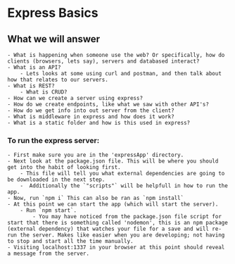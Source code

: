 # Express Basics

## What we will answer
	- What is happening when someone use the web? Or specifically, how do clients (browsers, lets say), servers and databased interact?
	- What is an API?
		- Lets looks at some using curl and postman, and then talk about how that relates to our servers.
	- What is REST?
		- What is CRUD?
	- How can we create a server using express?
	- How do we create endpoints, like what we saw with other API's?
	- How do we get info into out server from the client?
	- What is middleware in express and how does it work?
	- What is a static folder and how is this used in express?

### To run the express server:
	- First make sure you are in the 'expressApp' directory.
	- Next look at the package.json file. This will be where you should get into the habit of looking first.
		- This file will tell you what external dependencies are going to be downloaded in the next step.
		-  Additionally the `"scripts"` will be helpfull in how to run the app.
	- Now, run `npm i` This can also be ran as `npm install`
	- At this point we can start the app (which will start the server). 
		- Run `npm start`.
			- You may have noticed from the package.json file script for start that there is something called 'nodemon', this is an npm package (external dependency) that watches your file for a save and will re-run the server. Makes like easier when you are developing; not having to stop and start all the time manually.
	- Visiting localhost:1337 in your browser at this point should reveal a message from the server.
